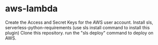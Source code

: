 # aws-lambda
 Create the Access and Secret Keys for the AWS user account.
 Install sls, serverless-python-requirements (use sls install command to install this plugin)
 Clone this repository.
 run the "sls deploy" command to deploy on AWS.
